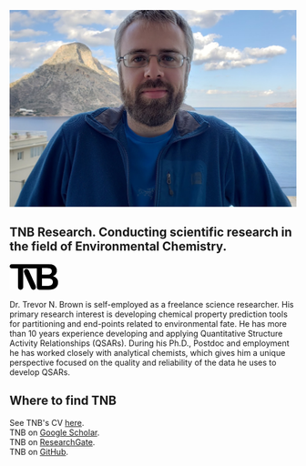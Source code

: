 ![TNB Kalymnos 2018](./images/tnb_pic01.jpg)

## TNB Research. Conducting scientific research in the field of Environmental Chemistry.
![TNB Research](./images/tnb_logo.png)

Dr. Trevor N. Brown is self-employed as a freelance science researcher. His primary research interest is developing chemical property prediction tools for partitioning and end-points related to environmental fate. He has more than 10 years experience developing and applying Quantitative Structure Activity Relationships (QSARs). During his Ph.D., Postdoc and employment he has worked closely with analytical chemists, which gives him a unique perspective focused on the quality and reliability of the data he uses to develop QSARs.

## Where to find TNB

See TNB's CV [here](./tnb_cv.md).\
TNB on [Google Scholar](https://scholar.google.ca/citations?user=RhJqoXkAAAAJ&hl=en).\
TNB on [ResearchGate](https://www.researchgate.net/profile/Trevor_Brown).\
TNB on [GitHub](https://github.com/tnbrowncontam).
